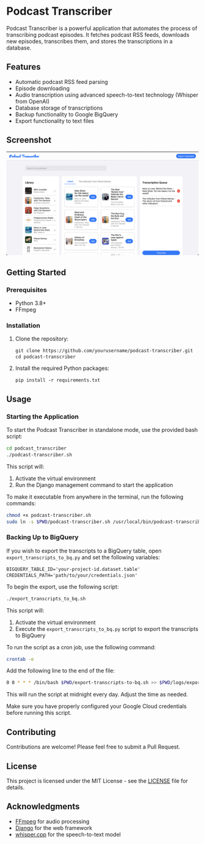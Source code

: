 # Podcast Transcriber

Podcast Transcriber is a powerful application that automates the process of transcribing podcast episodes. It fetches podcast RSS feeds, downloads new episodes, transcribes them, and stores the transcriptions in a database.

## Features

- Automatic podcast RSS feed parsing
- Episode downloading
- Audio transcription using advanced speech-to-text technology (Whisper from OpenAI)
- Database storage of transcriptions
- Backup functionality to Google BigQuery
- Export functionality to text files

## Screenshot

![Podcast Transcriber](image.png)

## Getting Started

### Prerequisites

- Python 3.8+
- FFmpeg

### Installation

1. Clone the repository:
   ```
   git clone https://github.com/yourusername/podcast-transcriber.git
   cd podcast-transcriber
   ```

2. Install the required Python packages:
   ```
   pip install -r requirements.txt
   ```

## Usage

### Starting the Application

To start the Podcast Transcriber in standalone mode, use the provided bash script:

```bash
cd podcast_transcriber
./podcast-transcriber.sh
```

This script will:
1. Activate the virtual environment
2. Run the Django management command to start the application

To make it executable from anywhere in the terminal, run the following commands:

```bash
chmod +x podcast-transcriber.sh
sudo ln -s $PWD/podcast-transcriber.sh /usr/local/bin/podcast-transcriber
```

### Backing Up to BigQuery

If you wish to export the transcripts to a BigQuery table, open `export_transcripts_to_bq.py` and set the following variables: 

```
BIGQUERY_TABLE_ID='your-project-id.dataset.table'
CREDENTIALS_PATH='path/to/your/credentials.json'
```

To begin the export, use the following script:

```bash
./export_transcripts_to_bq.sh
```

This script will:
1. Activate the virtual environment
2. Execute the `export_transcripts_to_bq.py` script to export the transcripts to BigQuery

To run the script as a cron job, use the following command:

```bash
crontab -e
```

Add the following line to the end of the file:

```bash
0 0 * * * /bin/bash $PWD/export-transcripts-to-bq.sh >> $PWD/logs/export-transcripts-to-bq.log 2>&1
```

This will run the script at midnight every day. Adjust the time as needed.

Make sure you have properly configured your Google Cloud credentials before running this script.

## Contributing

Contributions are welcome! Please feel free to submit a Pull Request.

## License

This project is licensed under the MIT License - see the [LICENSE](LICENSE) file for details.

## Acknowledgments

- [FFmpeg](https://ffmpeg.org/) for audio processing
- [Django](https://www.djangoproject.com/) for the web framework
- [whisper.cpp](https://github.com/ggerganov/whisper.cpp) for the speech-to-text model
